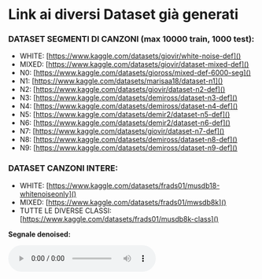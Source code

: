 # Link ai diversi Dataset già generati

### DATASET SEGMENTI DI CANZONI (max 10000 train, 1000 test):

* WHITE: [https://www.kaggle.com/datasets/giovir/white-noise-def]()
* MIXED: [https://www.kaggle.com/datasets/giovir/dataset-mixed-def]()
* N0: [https://www.kaggle.com/datasets/gioross/mixed-def-6000-seg]()
* N1: [https://www.kaggle.com/datasets/marisaa18/dataset-n1]()
* N2: [https://www.kaggle.com/datasets/giovir/dataset-n2-def]()
* N3: [https://www.kaggle.com/datasets/demiross/dataset-n3-def]()
* N4: [https://www.kaggle.com/datasets/demiross/dataset-n4-def]()
* N5: [https://www.kaggle.com/datasets/demir2/dataset-n5-def]()
* N6: [https://www.kaggle.com/datasets/demir2/dataset-n6-def]()
* N7: [https://www.kaggle.com/datasets/giovir/dataset-n7-def]()
* N8: [https://www.kaggle.com/datasets/demiross/dataset-n8-def]()
* N9: [https://www.kaggle.com/datasets/demiross/dataset-n9-def]()

### DATASET CANZONI INTERE:

* WHITE: [https://www.kaggle.com/datasets/frads01/musdb18-whitenoiseonly]()
* MIXED: [https://www.kaggle.com/datasets/frads01/mwsdb8k]()
* TUTTE LE DIVERSE CLASSI: [https://www.kaggle.com/datasets/frads01/musdb8k-class]()

<p><strong>Segnale denoised:</strong></p>
<audio controls="1" src="samples_e_valutazioni\white\sample_010_denoised.wav">Your browser does not support the audio tag.</audio>

